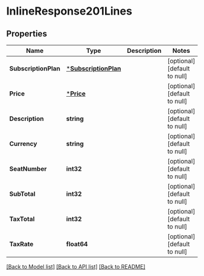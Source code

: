 # InlineResponse201Lines

## Properties
Name | Type | Description | Notes
------------ | ------------- | ------------- | -------------
**SubscriptionPlan** | [***SubscriptionPlan**](SubscriptionPlan.md) |  | [optional] [default to null]
**Price** | [***Price**](Price.md) |  | [optional] [default to null]
**Description** | **string** |  | [optional] [default to null]
**Currency** | **string** |  | [optional] [default to null]
**SeatNumber** | **int32** |  | [optional] [default to null]
**SubTotal** | **int32** |  | [optional] [default to null]
**TaxTotal** | **int32** |  | [optional] [default to null]
**TaxRate** | **float64** |  | [optional] [default to null]

[[Back to Model list]](../README.md#documentation-for-models) [[Back to API list]](../README.md#documentation-for-api-endpoints) [[Back to README]](../README.md)

